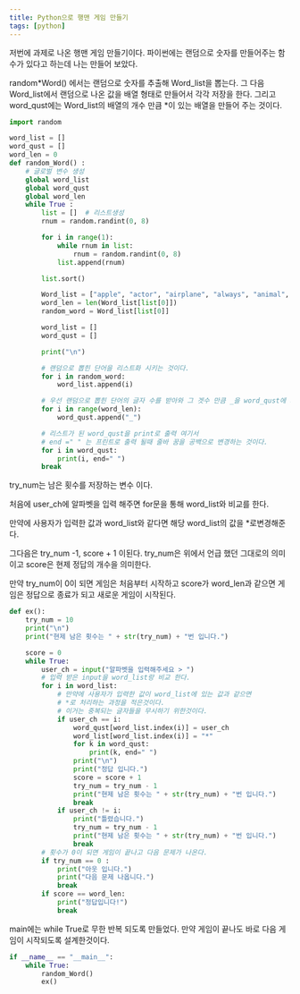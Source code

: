 ```yaml
---
title: Python으로 행맨 게임 만들기
tags: [python]
---
```


저번에 과제로 나온 행맨 게임 만들기이다.
파이썬에는 랜덤으로 숫자를 만들어주는 함수가 있다고 하는데 나는 만들어 보았다.

random*Word() 에서는 랜덤으로 숫자를 추출해 Word_list을 뽑는다.
그 다음 Word_list에서 랜덤으로 나온 값을 배열 형태로 만들어서 각각 저장을 한다.
그리고 word_qust에는 Word_list의 배열의 개수 만큼 *이 있는 배열을 만들어 주는 것이다.

```python
import random

word_list = []
word_qust = []
word_len = 0
def random_Word() :
    # 글로벌 변수 생성
    global word_list
    global word_qust
    global word_len
    while True :
        list = []  # 리스트생성
        rnum = random.randint(0, 8)

        for i in range(1):
            while rnum in list:
                rnum = random.randint(0, 8)
            list.append(rnum)

        list.sort()

        Word_list = ["apple", "actor", "airplane", "always", "animal", "angry", "arrive", "autumm", "baby", "maplestory"]
        word_len = len(Word_list[list[0]])
        random_word = Word_list[list[0]]

        word_list = []
        word_qust = []

        print("\n")

        # 랜덤으로 뽑힌 단어을 리스트화 시키는 것이다.
        for i in random_word:
            word_list.append(i)

        # 우선 랜덤으로 뽑힌 단어의 글자 수를 받아와 그 겟수 만큼 _을 word_qust에 저장
        for i in range(word_len):
            word_qust.append("_")

        # 리스트가 된 word_qust을 print로 출력 여기서
        # end =" " 는 프린트로 출력 될때 줄바 꿈을 공백으로 변경하는 것이다.
        for i in word_qust:
            print(i, end=" ")
        break
```

try_num는 남은 횟수를 저장하는 변수 이다.

처음에 user_ch에 알파벳을 입력 해주면
for문을 통해 word_list와 비교를 한다.

만약에 사용자가 입력한 값과 word_list와 같다면
해당 word_list의 값을 \*로변경해준다.

그다음은 try_num -1, score + 1 이된다.
try_num은 위에서 언급 했던 그대로의 의미 이고 score은 현제 정답의 개수을 의미한다.

만약 try_num이 0이 되면 게임은 처음부터 시작하고
score가 word_len과 같으면 게임은 정답으로 종료가 되고 새로운 게임이 시작된다.

```python
def ex():
    try_num = 10
    print("\n")
    print("현제 남은 횟수는 " + str(try_num) + "번 입니다.")

    score = 0
    while True:
        user_ch = input("알파벳을 입력해주세요 > ")
        # 입력 받은 input을 word_list랑 비교 한다.
        for i in word_list:
            # 만약에 사용자가 입력한 값이 word_list에 있는 값과 같으면
            # *로 처리하는 과정을 적은것이다.
            # 이거는 중복되는 글자들을 무시하기 위한것이다.
            if user_ch == i:
                word_qust[word_list.index(i)] = user_ch
                word_list[word_list.index(i)] = "*"
                for k in word_qust:
                    print(k, end=" ")
                print("\n")
                print("정답 입니다.")
                score = score + 1
                try_num = try_num - 1
                print("현제 남은 횟수는 " + str(try_num) + "번 입니다.")
                break
            if user_ch != i:
                print("틀렸습니다.")
                try_num = try_num - 1
                print("현제 남은 횟수는 " + str(try_num) + "번 입니다.")
                break
        # 횟수가 0이 되면 게임이 끝나고 다음 문제가 나온다.
        if try_num == 0 :
            print("아웃 입니다.")
            print("다음 문제 나옵니다.")
            break
        if score == word_len:
            print("정답입니다!")
            break
```

main에는 while True로 무한 반복 되도록 만들었다.
만약 게임이 끝나도 바로 다음 게임이 시작되도록 설계한것이다.

```python
if __name__ == "__main__":
    while True:
        random_Word()
        ex()
```
